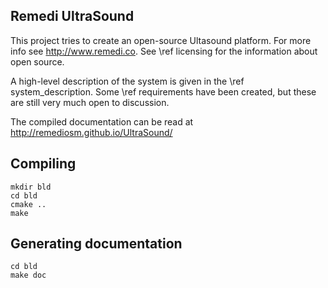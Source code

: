 Remedi UltraSound
-----------------

This project tries to create an open-source Ultasound platform. For more info 
see http://www.remedi.co. See \ref licensing for the information about open 
source.

A high-level description of the system is given in the \ref system_description.
Some \ref requirements have been created, but these are still very much open to
 discussion.

The compiled documentation can be read at http://remediosm.github.io/UltraSound/

Compiling
---------

    mkdir bld
    cd bld
    cmake ..
    make

Generating documentation
------------------------

    cd bld
    make doc
